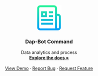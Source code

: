 <!-- PROJECT LOGO -->
<br />
<p align="center">
  <a href="https://github.com/othneildrew/Best-README-Template">
    <img src="logo.png" alt="Logo" width="80" height="80">
  </a>

  <h3 align="center">Dap-Bot Command</h3>

  <p align="center">
    Data analytics and process
    <br />
    <a href="https://github.com/d3dmenu/DAP/blob/main/README.md"><strong>Explore the docs »</strong></a>
    <br />
    <br />
    <a href="https://github.com/d3dmenu/DAP/blob/main/README.md">View Demo</a>
    ·
    <a href="https://github.com/d3dmenu/DAP/blob/main/README.md">Report Bug</a>
    ·
    <a href="https://github.com/d3dmenu/DAP/blob/main/README.md">Request Feature</a>
  </p>
</p>
